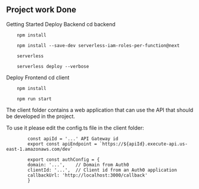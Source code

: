 Project work Done
-----------------

Getting Started
Deploy Backend
        cd backend

        npm install

        npm install --save-dev serverless-iam-roles-per-function@next 

        serverless

        serverless deploy --verbose
Deploy Frontend
        cd client
        
        npm install

        npm run start
The client folder contains a web application that can use the API that should be developed in the project.

To use it please edit the config.ts file in the client folder:

            const apiId = '...' API Gateway id
            export const apiEndpoint = `https://${apiId}.execute-api.us-east-1.amazonaws.com/dev`

            export const authConfig = {
            domain: '...',    // Domain from Auth0
            clientId: '...',  // Client id from an Auth0 application
            callbackUrl: 'http://localhost:3000/callback'
            }